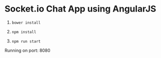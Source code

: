 # Socket.io Chat App using AngularJS

1) ` bower install `

2) ` npm install `

3) ` npm run start `

Running on port: 8080